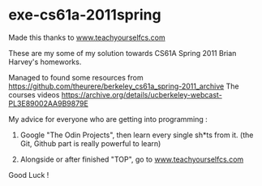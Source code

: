 # exe-cs61a-2011spring

Made this thanks to www.teachyourselfcs.com

These are my some of my solution towards CS61A Spring 2011 Brian Harvey's homeworks.

Managed to found some resources from https://github.com/theurere/berkeley_cs61a_spring-2011_archive
The courses videos https://archive.org/details/ucberkeley-webcast-PL3E89002AA9B9879E

My advice for everyone who are getting into programming :
1. Google "The Odin Projects", then learn every single sh*ts from it. 
(the Git, Github part is really powerful to learn)

2. Alongside or after finished "TOP", go to www.teachyourselfcs.com

Good Luck !
